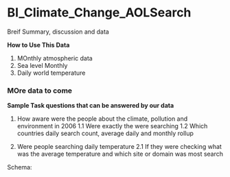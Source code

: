 # BI_Climate_Change_AOLSearch
Breif Summary, discussion and data

**How to Use This Data**

1. MOnthly atmospheric data
2. Sea level Monthly
3. Daily world temperature

### MOre data to come

**Sample Task questions that can be answered by our data**

1. How aware were the people about the climate, pollution and environment in 2006
   1.1 Were exactly the were searching
   1.2 Which countries daily search count, average daily and monthly rollup

2. Were people searching daily temperature
   2.1 If they were checking what was the average temperature and which site or domain was most search
   

Schema:


<mxfile host="app.diagrams.net" agent="Mozilla/5.0 (Windows NT 10.0; Win64; x64) AppleWebKit/537.36 (KHTML, like Gecko) Chrome/129.0.0.0 Safari/537.36 Edg/129.0.0.0" version="24.8.4">
  <diagram name="Page-1" id="QS1cl5HhRHRCwGJWDw4-">
    <mxGraphModel dx="1221" dy="739" grid="1" gridSize="10" guides="1" tooltips="1" connect="1" arrows="1" fold="1" page="1" pageScale="1" pageWidth="827" pageHeight="1169" math="0" shadow="0">
      <root>
        <mxCell id="0" />
        <mxCell id="1" parent="0" />
        <mxCell id="25B0M3Xmif-6wFpoJRKW-1" value="TIMEDIM" style="swimlane;fontStyle=0;childLayout=stackLayout;horizontal=1;startSize=26;fillColor=#0050ef;horizontalStack=0;resizeParent=1;resizeParentMax=0;resizeLast=0;collapsible=1;marginBottom=0;html=1;strokeColor=#001DBC;gradientDirection=radial;swimlaneFillColor=none;rounded=0;shadow=1;glass=0;fontColor=#ffffff;align=center;labelBackgroundColor=none;fontFamily=Verdana;" parent="1" vertex="1">
          <mxGeometry x="260" y="80" width="140" height="174" as="geometry" />
        </mxCell>
        <mxCell id="25B0M3Xmif-6wFpoJRKW-120" style="edgeStyle=none;rounded=0;orthogonalLoop=1;jettySize=auto;html=1;fontFamily=Helvetica;fontSize=12;fontColor=#ffffff;fontStyle=0;" parent="25B0M3Xmif-6wFpoJRKW-1" edge="1">
          <mxGeometry relative="1" as="geometry">
            <mxPoint x="410" y="699.9999999999998" as="targetPoint" />
            <mxPoint x="140" y="39" as="sourcePoint" />
          </mxGeometry>
        </mxCell>
        <mxCell id="25B0M3Xmif-6wFpoJRKW-3" value="ID" style="text;strokeColor=none;fillColor=none;align=center;verticalAlign=top;spacingLeft=4;spacingRight=4;overflow=hidden;rotatable=0;points=[[0,0.5],[1,0.5]];portConstraint=eastwest;whiteSpace=wrap;html=1;fontFamily=Verdana;" parent="25B0M3Xmif-6wFpoJRKW-1" vertex="1">
          <mxGeometry y="26" width="140" height="26" as="geometry" />
        </mxCell>
        <mxCell id="25B0M3Xmif-6wFpoJRKW-2" value="YEAR" style="text;strokeColor=none;fillColor=none;align=center;verticalAlign=middle;spacingLeft=4;spacingRight=4;overflow=hidden;rotatable=0;points=[[0,0.5],[1,0.5]];portConstraint=eastwest;whiteSpace=wrap;html=1;fontFamily=Verdana;" parent="25B0M3Xmif-6wFpoJRKW-1" vertex="1">
          <mxGeometry y="52" width="140" height="26" as="geometry" />
        </mxCell>
        <mxCell id="25B0M3Xmif-6wFpoJRKW-4" value="MONTH" style="text;strokeColor=none;fillColor=none;align=center;verticalAlign=top;spacingLeft=4;spacingRight=4;overflow=hidden;rotatable=0;points=[[0,0.5],[1,0.5]];portConstraint=eastwest;whiteSpace=wrap;html=1;fontFamily=Verdana;" parent="25B0M3Xmif-6wFpoJRKW-1" vertex="1">
          <mxGeometry y="78" width="140" height="32" as="geometry" />
        </mxCell>
        <mxCell id="25B0M3Xmif-6wFpoJRKW-51" value="DATE" style="text;strokeColor=none;fillColor=none;align=center;verticalAlign=top;spacingLeft=4;spacingRight=4;overflow=hidden;rotatable=0;points=[[0,0.5],[1,0.5]];portConstraint=eastwest;whiteSpace=wrap;html=1;fontFamily=Verdana;" parent="25B0M3Xmif-6wFpoJRKW-1" vertex="1">
          <mxGeometry y="110" width="140" height="32" as="geometry" />
        </mxCell>
        <mxCell id="25B0M3Xmif-6wFpoJRKW-52" style="text;strokeColor=none;fillColor=none;align=left;verticalAlign=top;spacingLeft=4;spacingRight=4;overflow=hidden;rotatable=0;points=[[0,0.5],[1,0.5]];portConstraint=eastwest;whiteSpace=wrap;html=1;fontFamily=Verdana;" parent="25B0M3Xmif-6wFpoJRKW-1" vertex="1">
          <mxGeometry y="142" width="140" height="32" as="geometry" />
        </mxCell>
        <mxCell id="25B0M3Xmif-6wFpoJRKW-42" value="FACTS" style="swimlane;fontStyle=0;childLayout=stackLayout;horizontal=1;startSize=26;fillColor=#0050ef;horizontalStack=0;resizeParent=1;resizeParentMax=0;resizeLast=0;collapsible=1;marginBottom=0;html=1;strokeColor=#001DBC;gradientDirection=radial;swimlaneFillColor=none;rounded=0;shadow=1;glass=0;fontColor=#ffffff;align=center;labelBackgroundColor=none;fontFamily=Verdana;" parent="1" vertex="1">
          <mxGeometry x="70" y="80" width="140" height="206" as="geometry">
            <mxRectangle x="78" y="121" width="80" height="30" as="alternateBounds" />
          </mxGeometry>
        </mxCell>
        <mxCell id="25B0M3Xmif-6wFpoJRKW-43" value="ANONID" style="text;strokeColor=none;fillColor=none;align=center;verticalAlign=top;spacingLeft=4;spacingRight=4;overflow=hidden;rotatable=0;points=[[0,0.5],[1,0.5]];portConstraint=eastwest;whiteSpace=wrap;html=1;fontFamily=Verdana;" parent="25B0M3Xmif-6wFpoJRKW-42" vertex="1">
          <mxGeometry y="26" width="140" height="26" as="geometry" />
        </mxCell>
        <mxCell id="25B0M3Xmif-6wFpoJRKW-44" value="QUERYID" style="text;strokeColor=none;fillColor=none;align=center;verticalAlign=middle;spacingLeft=4;spacingRight=4;overflow=hidden;rotatable=0;points=[[0,0.5],[1,0.5]];portConstraint=eastwest;whiteSpace=wrap;html=1;fontFamily=Verdana;" parent="25B0M3Xmif-6wFpoJRKW-42" vertex="1">
          <mxGeometry y="52" width="140" height="26" as="geometry" />
        </mxCell>
        <mxCell id="25B0M3Xmif-6wFpoJRKW-45" value="TIMEID" style="text;strokeColor=none;fillColor=none;align=center;verticalAlign=top;spacingLeft=4;spacingRight=4;overflow=hidden;rotatable=0;points=[[0,0.5],[1,0.5]];portConstraint=eastwest;whiteSpace=wrap;html=1;fontFamily=Verdana;" parent="25B0M3Xmif-6wFpoJRKW-42" vertex="1">
          <mxGeometry y="78" width="140" height="32" as="geometry" />
        </mxCell>
        <mxCell id="25B0M3Xmif-6wFpoJRKW-46" value="URLID" style="text;strokeColor=none;fillColor=none;align=center;verticalAlign=top;spacingLeft=4;spacingRight=4;overflow=hidden;rotatable=0;points=[[0,0.5],[1,0.5]];portConstraint=eastwest;whiteSpace=wrap;html=1;fontFamily=Verdana;" parent="25B0M3Xmif-6wFpoJRKW-42" vertex="1">
          <mxGeometry y="110" width="140" height="32" as="geometry" />
        </mxCell>
        <mxCell id="25B0M3Xmif-6wFpoJRKW-47" value="IRANK" style="text;strokeColor=none;fillColor=none;align=center;verticalAlign=top;spacingLeft=4;spacingRight=4;overflow=hidden;rotatable=0;points=[[0,0.5],[1,0.5]];portConstraint=eastwest;whiteSpace=wrap;html=1;fontFamily=Verdana;" parent="25B0M3Xmif-6wFpoJRKW-42" vertex="1">
          <mxGeometry y="142" width="140" height="32" as="geometry" />
        </mxCell>
        <mxCell id="25B0M3Xmif-6wFpoJRKW-50" value="CLICK" style="text;strokeColor=none;fillColor=none;align=center;verticalAlign=top;spacingLeft=4;spacingRight=4;overflow=hidden;rotatable=0;points=[[0,0.5],[1,0.5]];portConstraint=eastwest;whiteSpace=wrap;html=1;fontFamily=Verdana;" parent="25B0M3Xmif-6wFpoJRKW-42" vertex="1">
          <mxGeometry y="174" width="140" height="32" as="geometry" />
        </mxCell>
        <mxCell id="25B0M3Xmif-6wFpoJRKW-53" value="ANONDIM" style="swimlane;fontStyle=0;childLayout=stackLayout;horizontal=1;startSize=26;fillColor=#0050ef;horizontalStack=0;resizeParent=1;resizeParentMax=0;resizeLast=0;collapsible=1;marginBottom=0;html=1;strokeColor=#001DBC;gradientDirection=radial;swimlaneFillColor=none;rounded=0;shadow=1;glass=0;fontColor=#ffffff;align=center;labelBackgroundColor=none;fontFamily=Verdana;" parent="1" vertex="1">
          <mxGeometry x="100" y="360" width="140" height="78" as="geometry" />
        </mxCell>
        <mxCell id="25B0M3Xmif-6wFpoJRKW-54" value="ANONID" style="text;strokeColor=none;fillColor=none;align=center;verticalAlign=top;spacingLeft=4;spacingRight=4;overflow=hidden;rotatable=0;points=[[0,0.5],[1,0.5]];portConstraint=eastwest;whiteSpace=wrap;html=1;fontFamily=Verdana;" parent="25B0M3Xmif-6wFpoJRKW-53" vertex="1">
          <mxGeometry y="26" width="140" height="26" as="geometry" />
        </mxCell>
        <mxCell id="25B0M3Xmif-6wFpoJRKW-55" value="ID" style="text;strokeColor=none;fillColor=none;align=center;verticalAlign=middle;spacingLeft=4;spacingRight=4;overflow=hidden;rotatable=0;points=[[0,0.5],[1,0.5]];portConstraint=eastwest;whiteSpace=wrap;html=1;fontFamily=Verdana;" parent="25B0M3Xmif-6wFpoJRKW-53" vertex="1">
          <mxGeometry y="52" width="140" height="26" as="geometry" />
        </mxCell>
        <mxCell id="25B0M3Xmif-6wFpoJRKW-59" value="QUERYDIM" style="swimlane;fontStyle=0;childLayout=stackLayout;horizontal=1;startSize=26;fillColor=#0050ef;horizontalStack=0;resizeParent=1;resizeParentMax=0;resizeLast=0;collapsible=1;marginBottom=0;html=1;strokeColor=#001DBC;gradientDirection=radial;swimlaneFillColor=none;rounded=0;shadow=1;glass=0;fontColor=#ffffff;align=center;labelBackgroundColor=none;fontFamily=Verdana;" parent="1" vertex="1">
          <mxGeometry x="100" y="500" width="140" height="78" as="geometry" />
        </mxCell>
        <mxCell id="25B0M3Xmif-6wFpoJRKW-60" value="QUERY" style="text;strokeColor=none;fillColor=none;align=center;verticalAlign=top;spacingLeft=4;spacingRight=4;overflow=hidden;rotatable=0;points=[[0,0.5],[1,0.5]];portConstraint=eastwest;whiteSpace=wrap;html=1;fontFamily=Verdana;" parent="25B0M3Xmif-6wFpoJRKW-59" vertex="1">
          <mxGeometry y="26" width="140" height="26" as="geometry" />
        </mxCell>
        <mxCell id="25B0M3Xmif-6wFpoJRKW-61" value="ID" style="text;strokeColor=none;fillColor=none;align=center;verticalAlign=middle;spacingLeft=4;spacingRight=4;overflow=hidden;rotatable=0;points=[[0,0.5],[1,0.5]];portConstraint=eastwest;whiteSpace=wrap;html=1;fontFamily=Verdana;" parent="25B0M3Xmif-6wFpoJRKW-59" vertex="1">
          <mxGeometry y="52" width="140" height="26" as="geometry" />
        </mxCell>
        <mxCell id="25B0M3Xmif-6wFpoJRKW-62" value="URLDIM" style="swimlane;fontStyle=0;childLayout=stackLayout;horizontal=1;startSize=30;fillColor=#0050ef;horizontalStack=0;resizeParent=1;resizeParentMax=0;resizeLast=0;collapsible=1;marginBottom=0;html=1;strokeColor=#001DBC;gradientDirection=radial;swimlaneFillColor=none;rounded=0;shadow=1;glass=0;fontColor=#ffffff;align=center;labelBackgroundColor=none;fontFamily=Verdana;" parent="1" vertex="1">
          <mxGeometry x="274" y="280" width="136" height="294" as="geometry">
            <mxRectangle x="78" y="121" width="80" height="30" as="alternateBounds" />
          </mxGeometry>
        </mxCell>
        <mxCell id="25B0M3Xmif-6wFpoJRKW-63" value="URL" style="text;strokeColor=none;fillColor=none;align=center;verticalAlign=top;spacingLeft=4;spacingRight=4;overflow=hidden;rotatable=0;points=[[0,0.5],[1,0.5]];portConstraint=eastwest;whiteSpace=wrap;html=1;fontFamily=Verdana;" parent="25B0M3Xmif-6wFpoJRKW-62" vertex="1">
          <mxGeometry y="30" width="136" height="26" as="geometry" />
        </mxCell>
        <mxCell id="25B0M3Xmif-6wFpoJRKW-64" value="ID" style="text;strokeColor=none;fillColor=none;align=center;verticalAlign=middle;spacingLeft=4;spacingRight=4;overflow=hidden;rotatable=0;points=[[0,0.5],[1,0.5]];portConstraint=eastwest;whiteSpace=wrap;html=1;fontFamily=Verdana;" parent="25B0M3Xmif-6wFpoJRKW-62" vertex="1">
          <mxGeometry y="56" width="136" height="28" as="geometry" />
        </mxCell>
        <mxCell id="25B0M3Xmif-6wFpoJRKW-65" value="TITLE" style="text;strokeColor=none;fillColor=none;align=center;verticalAlign=top;spacingLeft=4;spacingRight=4;overflow=hidden;rotatable=0;points=[[0,0.5],[1,0.5]];portConstraint=eastwest;whiteSpace=wrap;html=1;fontFamily=Verdana;" parent="25B0M3Xmif-6wFpoJRKW-62" vertex="1">
          <mxGeometry y="84" width="136" height="30" as="geometry" />
        </mxCell>
        <mxCell id="25B0M3Xmif-6wFpoJRKW-66" value="DSCRIPTION" style="text;strokeColor=none;fillColor=none;align=center;verticalAlign=top;spacingLeft=4;spacingRight=4;overflow=hidden;rotatable=0;points=[[0,0.5],[1,0.5]];portConstraint=eastwest;whiteSpace=wrap;html=1;fontFamily=Verdana;" parent="25B0M3Xmif-6wFpoJRKW-62" vertex="1">
          <mxGeometry y="114" width="136" height="32" as="geometry" />
        </mxCell>
        <mxCell id="25B0M3Xmif-6wFpoJRKW-67" value="PROTOCOL" style="text;strokeColor=none;fillColor=none;align=center;verticalAlign=top;spacingLeft=4;spacingRight=4;overflow=hidden;rotatable=0;points=[[0,0.5],[1,0.5]];portConstraint=eastwest;whiteSpace=wrap;html=1;fontFamily=Verdana;" parent="25B0M3Xmif-6wFpoJRKW-62" vertex="1">
          <mxGeometry y="146" width="136" height="32" as="geometry" />
        </mxCell>
        <mxCell id="25B0M3Xmif-6wFpoJRKW-68" value="&lt;p style=&quot;line-height: normal; margin-top: 0pt; margin-bottom: 0pt; margin-left: 0in; direction: ltr; unicode-bidi: embed; word-break: normal;&quot;&gt;&lt;font&gt;&lt;span style=&quot;font-size: 11px; letter-spacing: -0.01pt; background-color: initial;&quot;&gt;SUBDOMAIN&lt;/span&gt;&lt;br&gt;&lt;span style=&quot;font-size: 11px;&quot;&gt;&lt;br&gt;&lt;/span&gt;&lt;span style=&quot;font-size: 11px; letter-spacing: -0.01pt; background-color: initial;&quot;&gt;THISDOMAIN&lt;/span&gt;&lt;br&gt;&lt;span style=&quot;font-size: 11px;&quot;&gt;&lt;br&gt;&lt;/span&gt;&lt;span style=&quot;font-size: 11px; letter-spacing: -0.01pt; background-color: initial;&quot;&gt;TOPLEVELDOMAIN&lt;/span&gt;&lt;br&gt;&lt;span style=&quot;font-size: 11px;&quot;&gt;&lt;br&gt;&lt;/span&gt;&lt;span style=&quot;font-size: 11px; letter-spacing: -0.01pt; background-color: initial;&quot;&gt;THISPATH&lt;/span&gt;&lt;/font&gt;&lt;br&gt;&lt;/p&gt;" style="text;strokeColor=none;fillColor=none;align=center;verticalAlign=top;spacingLeft=4;spacingRight=4;overflow=hidden;rotatable=0;points=[[0,0.5],[1,0.5]];portConstraint=eastwest;whiteSpace=wrap;html=1;fontFamily=Verdana;" parent="25B0M3Xmif-6wFpoJRKW-62" vertex="1">
          <mxGeometry y="178" width="136" height="116" as="geometry" />
        </mxCell>
        <mxCell id="25B0M3Xmif-6wFpoJRKW-72" value="URL CATEGORY" style="swimlane;fontStyle=0;childLayout=stackLayout;horizontal=1;startSize=26;fillColor=#0050ef;horizontalStack=0;resizeParent=1;resizeParentMax=0;resizeLast=0;collapsible=1;marginBottom=0;html=1;strokeColor=#001DBC;gradientDirection=radial;swimlaneFillColor=none;rounded=0;shadow=1;glass=0;fontColor=#ffffff;align=center;labelBackgroundColor=none;fontFamily=Verdana;" parent="1" vertex="1">
          <mxGeometry x="500" y="90" width="140" height="78" as="geometry" />
        </mxCell>
        <mxCell id="25B0M3Xmif-6wFpoJRKW-73" value="URLID" style="text;strokeColor=none;fillColor=none;align=center;verticalAlign=top;spacingLeft=4;spacingRight=4;overflow=hidden;rotatable=0;points=[[0,0.5],[1,0.5]];portConstraint=eastwest;whiteSpace=wrap;html=1;fontFamily=Verdana;" parent="25B0M3Xmif-6wFpoJRKW-72" vertex="1">
          <mxGeometry y="26" width="140" height="26" as="geometry" />
        </mxCell>
        <mxCell id="25B0M3Xmif-6wFpoJRKW-74" value="CATEGORYID" style="text;strokeColor=none;fillColor=none;align=center;verticalAlign=middle;spacingLeft=4;spacingRight=4;overflow=hidden;rotatable=0;points=[[0,0.5],[1,0.5]];portConstraint=eastwest;whiteSpace=wrap;html=1;fontFamily=Verdana;" parent="25B0M3Xmif-6wFpoJRKW-72" vertex="1">
          <mxGeometry y="52" width="140" height="26" as="geometry" />
        </mxCell>
        <mxCell id="25B0M3Xmif-6wFpoJRKW-76" value="DMOZ CATEGORY" style="swimlane;fontStyle=0;childLayout=stackLayout;horizontal=1;startSize=26;fillColor=#0050ef;horizontalStack=0;resizeParent=1;resizeParentMax=0;resizeLast=0;collapsible=1;marginBottom=0;html=1;strokeColor=#001DBC;gradientDirection=radial;swimlaneFillColor=none;rounded=0;shadow=1;glass=0;fontColor=#ffffff;align=center;labelBackgroundColor=none;fontFamily=Verdana;" parent="1" vertex="1">
          <mxGeometry x="450" y="286" width="140" height="174" as="geometry" />
        </mxCell>
        <mxCell id="25B0M3Xmif-6wFpoJRKW-78" value="CATID" style="text;strokeColor=none;fillColor=none;align=center;verticalAlign=middle;spacingLeft=4;spacingRight=4;overflow=hidden;rotatable=0;points=[[0,0.5],[1,0.5]];portConstraint=eastwest;whiteSpace=wrap;html=1;fontFamily=Verdana;" parent="25B0M3Xmif-6wFpoJRKW-76" vertex="1">
          <mxGeometry y="26" width="140" height="26" as="geometry" />
        </mxCell>
        <mxCell id="25B0M3Xmif-6wFpoJRKW-77" value="TITLE" style="text;strokeColor=none;fillColor=none;align=center;verticalAlign=top;spacingLeft=4;spacingRight=4;overflow=hidden;rotatable=0;points=[[0,0.5],[1,0.5]];portConstraint=eastwest;whiteSpace=wrap;html=1;fontFamily=Verdana;" parent="25B0M3Xmif-6wFpoJRKW-76" vertex="1">
          <mxGeometry y="52" width="140" height="26" as="geometry" />
        </mxCell>
        <mxCell id="25B0M3Xmif-6wFpoJRKW-79" value="DESICTION" style="text;strokeColor=none;fillColor=none;align=center;verticalAlign=top;spacingLeft=4;spacingRight=4;overflow=hidden;rotatable=0;points=[[0,0.5],[1,0.5]];portConstraint=eastwest;whiteSpace=wrap;html=1;fontFamily=Verdana;" parent="25B0M3Xmif-6wFpoJRKW-76" vertex="1">
          <mxGeometry y="78" width="140" height="32" as="geometry" />
        </mxCell>
        <mxCell id="25B0M3Xmif-6wFpoJRKW-80" value="DATE" style="text;strokeColor=none;fillColor=none;align=center;verticalAlign=top;spacingLeft=4;spacingRight=4;overflow=hidden;rotatable=0;points=[[0,0.5],[1,0.5]];portConstraint=eastwest;whiteSpace=wrap;html=1;fontFamily=Verdana;" parent="25B0M3Xmif-6wFpoJRKW-76" vertex="1">
          <mxGeometry y="110" width="140" height="32" as="geometry" />
        </mxCell>
        <mxCell id="25B0M3Xmif-6wFpoJRKW-81" style="text;strokeColor=none;fillColor=none;align=left;verticalAlign=top;spacingLeft=4;spacingRight=4;overflow=hidden;rotatable=0;points=[[0,0.5],[1,0.5]];portConstraint=eastwest;whiteSpace=wrap;html=1;fontFamily=Verdana;" parent="25B0M3Xmif-6wFpoJRKW-76" vertex="1">
          <mxGeometry y="142" width="140" height="32" as="geometry" />
        </mxCell>
        <mxCell id="25B0M3Xmif-6wFpoJRKW-83" style="edgeStyle=orthogonalEdgeStyle;rounded=0;orthogonalLoop=1;jettySize=auto;html=1;exitX=1;exitY=0.5;exitDx=0;exitDy=0;entryX=0;entryY=0.5;entryDx=0;entryDy=0;fontFamily=Helvetica;fontSize=12;fontColor=#ffffff;fontStyle=0;curved=1;" parent="1" source="25B0M3Xmif-6wFpoJRKW-45" target="25B0M3Xmif-6wFpoJRKW-3" edge="1">
          <mxGeometry relative="1" as="geometry" />
        </mxCell>
        <mxCell id="25B0M3Xmif-6wFpoJRKW-84" style="edgeStyle=orthogonalEdgeStyle;rounded=0;orthogonalLoop=1;jettySize=auto;html=1;exitX=1;exitY=0.5;exitDx=0;exitDy=0;entryX=0;entryY=0.5;entryDx=0;entryDy=0;fontFamily=Helvetica;fontSize=12;fontColor=#ffffff;fontStyle=0;curved=1;" parent="1" source="25B0M3Xmif-6wFpoJRKW-46" target="25B0M3Xmif-6wFpoJRKW-64" edge="1">
          <mxGeometry relative="1" as="geometry" />
        </mxCell>
        <mxCell id="25B0M3Xmif-6wFpoJRKW-85" style="edgeStyle=orthogonalEdgeStyle;rounded=0;orthogonalLoop=1;jettySize=auto;html=1;exitX=0;exitY=0.5;exitDx=0;exitDy=0;entryX=0;entryY=0.5;entryDx=0;entryDy=0;fontFamily=Helvetica;fontSize=12;fontColor=#ffffff;fontStyle=0;curved=1;" parent="1" source="25B0M3Xmif-6wFpoJRKW-43" target="25B0M3Xmif-6wFpoJRKW-54" edge="1">
          <mxGeometry relative="1" as="geometry" />
        </mxCell>
        <mxCell id="25B0M3Xmif-6wFpoJRKW-86" style="edgeStyle=orthogonalEdgeStyle;rounded=0;orthogonalLoop=1;jettySize=auto;html=1;exitX=0;exitY=0.5;exitDx=0;exitDy=0;entryX=0;entryY=0.5;entryDx=0;entryDy=0;fontFamily=Helvetica;fontSize=12;fontColor=#ffffff;fontStyle=0;curved=1;" parent="1" source="25B0M3Xmif-6wFpoJRKW-44" target="25B0M3Xmif-6wFpoJRKW-61" edge="1">
          <mxGeometry relative="1" as="geometry" />
        </mxCell>
        <mxCell id="25B0M3Xmif-6wFpoJRKW-87" value="Daily Temperature" style="swimlane;fontStyle=0;childLayout=stackLayout;horizontal=1;startSize=26;fillColor=#0050ef;horizontalStack=0;resizeParent=1;resizeParentMax=0;resizeLast=0;collapsible=1;marginBottom=0;html=1;strokeColor=#001DBC;gradientDirection=radial;swimlaneFillColor=none;rounded=0;shadow=1;glass=0;fontColor=#ffffff;align=center;labelBackgroundColor=none;fontFamily=Verdana;" parent="1" vertex="1">
          <mxGeometry x="530" y="730" width="140" height="142" as="geometry" />
        </mxCell>
        <mxCell id="25B0M3Xmif-6wFpoJRKW-88" value="DateID" style="text;strokeColor=none;fillColor=none;align=center;verticalAlign=middle;spacingLeft=4;spacingRight=4;overflow=hidden;rotatable=0;points=[[0,0.5],[1,0.5]];portConstraint=eastwest;whiteSpace=wrap;html=1;fontFamily=Verdana;" parent="25B0M3Xmif-6wFpoJRKW-87" vertex="1">
          <mxGeometry y="26" width="140" height="26" as="geometry" />
        </mxCell>
        <mxCell id="25B0M3Xmif-6wFpoJRKW-89" value="Date" style="text;strokeColor=none;fillColor=none;align=center;verticalAlign=top;spacingLeft=4;spacingRight=4;overflow=hidden;rotatable=0;points=[[0,0.5],[1,0.5]];portConstraint=eastwest;whiteSpace=wrap;html=1;fontFamily=Verdana;" parent="25B0M3Xmif-6wFpoJRKW-87" vertex="1">
          <mxGeometry y="52" width="140" height="26" as="geometry" />
        </mxCell>
        <mxCell id="25B0M3Xmif-6wFpoJRKW-90" value="Temperature" style="text;strokeColor=none;fillColor=none;align=center;verticalAlign=top;spacingLeft=4;spacingRight=4;overflow=hidden;rotatable=0;points=[[0,0.5],[1,0.5]];portConstraint=eastwest;whiteSpace=wrap;html=1;fontFamily=Verdana;" parent="25B0M3Xmif-6wFpoJRKW-87" vertex="1">
          <mxGeometry y="78" width="140" height="32" as="geometry" />
        </mxCell>
        <mxCell id="25B0M3Xmif-6wFpoJRKW-92" style="text;strokeColor=none;fillColor=none;align=left;verticalAlign=top;spacingLeft=4;spacingRight=4;overflow=hidden;rotatable=0;points=[[0,0.5],[1,0.5]];portConstraint=eastwest;whiteSpace=wrap;html=1;fontFamily=Verdana;" parent="25B0M3Xmif-6wFpoJRKW-87" vertex="1">
          <mxGeometry y="110" width="140" height="32" as="geometry" />
        </mxCell>
        <mxCell id="25B0M3Xmif-6wFpoJRKW-93" value="Sea Level" style="swimlane;fontStyle=0;childLayout=stackLayout;horizontal=1;startSize=26;fillColor=#0050ef;horizontalStack=0;resizeParent=1;resizeParentMax=0;resizeLast=0;collapsible=1;marginBottom=0;html=1;strokeColor=#001DBC;gradientDirection=radial;swimlaneFillColor=none;rounded=0;shadow=1;glass=0;fontColor=#ffffff;align=center;labelBackgroundColor=none;fontFamily=Verdana;" parent="1" vertex="1">
          <mxGeometry x="320" y="750" width="140" height="174" as="geometry" />
        </mxCell>
        <mxCell id="25B0M3Xmif-6wFpoJRKW-94" value="Date" style="text;strokeColor=none;fillColor=none;align=center;verticalAlign=middle;spacingLeft=4;spacingRight=4;overflow=hidden;rotatable=0;points=[[0,0.5],[1,0.5]];portConstraint=eastwest;whiteSpace=wrap;html=1;fontFamily=Verdana;" parent="25B0M3Xmif-6wFpoJRKW-93" vertex="1">
          <mxGeometry y="26" width="140" height="26" as="geometry" />
        </mxCell>
        <mxCell id="25B0M3Xmif-6wFpoJRKW-121" style="edgeStyle=none;rounded=0;orthogonalLoop=1;jettySize=auto;html=1;exitX=1;exitY=0.5;exitDx=0;exitDy=0;fontFamily=Helvetica;fontSize=12;fontColor=#ffffff;fontStyle=0;" parent="25B0M3Xmif-6wFpoJRKW-93" source="25B0M3Xmif-6wFpoJRKW-95" edge="1">
          <mxGeometry relative="1" as="geometry">
            <mxPoint x="80" y="-630" as="targetPoint" />
          </mxGeometry>
        </mxCell>
        <mxCell id="25B0M3Xmif-6wFpoJRKW-95" value="DateID" style="text;strokeColor=none;fillColor=none;align=center;verticalAlign=top;spacingLeft=4;spacingRight=4;overflow=hidden;rotatable=0;points=[[0,0.5],[1,0.5]];portConstraint=eastwest;whiteSpace=wrap;html=1;fontFamily=Verdana;" parent="25B0M3Xmif-6wFpoJRKW-93" vertex="1">
          <mxGeometry y="52" width="140" height="26" as="geometry" />
        </mxCell>
        <mxCell id="25B0M3Xmif-6wFpoJRKW-96" value="SeaLevel" style="text;strokeColor=none;fillColor=none;align=center;verticalAlign=top;spacingLeft=4;spacingRight=4;overflow=hidden;rotatable=0;points=[[0,0.5],[1,0.5]];portConstraint=eastwest;whiteSpace=wrap;html=1;fontFamily=Verdana;" parent="25B0M3Xmif-6wFpoJRKW-93" vertex="1">
          <mxGeometry y="78" width="140" height="32" as="geometry" />
        </mxCell>
        <mxCell id="25B0M3Xmif-6wFpoJRKW-97" value="DATE" style="text;strokeColor=none;fillColor=none;align=center;verticalAlign=top;spacingLeft=4;spacingRight=4;overflow=hidden;rotatable=0;points=[[0,0.5],[1,0.5]];portConstraint=eastwest;whiteSpace=wrap;html=1;fontFamily=Verdana;" parent="25B0M3Xmif-6wFpoJRKW-93" vertex="1">
          <mxGeometry y="110" width="140" height="32" as="geometry" />
        </mxCell>
        <mxCell id="25B0M3Xmif-6wFpoJRKW-98" style="text;strokeColor=none;fillColor=none;align=left;verticalAlign=top;spacingLeft=4;spacingRight=4;overflow=hidden;rotatable=0;points=[[0,0.5],[1,0.5]];portConstraint=eastwest;whiteSpace=wrap;html=1;fontFamily=Verdana;" parent="25B0M3Xmif-6wFpoJRKW-93" vertex="1">
          <mxGeometry y="142" width="140" height="32" as="geometry" />
        </mxCell>
        <mxCell id="25B0M3Xmif-6wFpoJRKW-99" value="CO2 Level" style="swimlane;fontStyle=0;childLayout=stackLayout;horizontal=1;startSize=26;fillColor=#0050ef;horizontalStack=0;resizeParent=1;resizeParentMax=0;resizeLast=0;collapsible=1;marginBottom=0;html=1;strokeColor=#001DBC;gradientDirection=radial;swimlaneFillColor=none;rounded=0;shadow=1;glass=0;fontColor=#ffffff;align=center;labelBackgroundColor=none;fontFamily=Verdana;" parent="1" vertex="1">
          <mxGeometry x="60" y="750" width="140" height="174" as="geometry" />
        </mxCell>
        <mxCell id="25B0M3Xmif-6wFpoJRKW-100" value="Date" style="text;strokeColor=none;fillColor=none;align=center;verticalAlign=middle;spacingLeft=4;spacingRight=4;overflow=hidden;rotatable=0;points=[[0,0.5],[1,0.5]];portConstraint=eastwest;whiteSpace=wrap;html=1;fontFamily=Verdana;" parent="25B0M3Xmif-6wFpoJRKW-99" vertex="1">
          <mxGeometry y="26" width="140" height="26" as="geometry" />
        </mxCell>
        <mxCell id="25B0M3Xmif-6wFpoJRKW-101" value="DateID" style="text;strokeColor=none;fillColor=none;align=center;verticalAlign=top;spacingLeft=4;spacingRight=4;overflow=hidden;rotatable=0;points=[[0,0.5],[1,0.5]];portConstraint=eastwest;whiteSpace=wrap;html=1;fontFamily=Verdana;" parent="25B0M3Xmif-6wFpoJRKW-99" vertex="1">
          <mxGeometry y="52" width="140" height="26" as="geometry" />
        </mxCell>
        <mxCell id="25B0M3Xmif-6wFpoJRKW-102" value="Co2LEVEL" style="text;strokeColor=none;fillColor=none;align=center;verticalAlign=top;spacingLeft=4;spacingRight=4;overflow=hidden;rotatable=0;points=[[0,0.5],[1,0.5]];portConstraint=eastwest;whiteSpace=wrap;html=1;fontFamily=Verdana;" parent="25B0M3Xmif-6wFpoJRKW-99" vertex="1">
          <mxGeometry y="78" width="140" height="32" as="geometry" />
        </mxCell>
        <mxCell id="25B0M3Xmif-6wFpoJRKW-103" value="DATE" style="text;strokeColor=none;fillColor=none;align=center;verticalAlign=top;spacingLeft=4;spacingRight=4;overflow=hidden;rotatable=0;points=[[0,0.5],[1,0.5]];portConstraint=eastwest;whiteSpace=wrap;html=1;fontFamily=Verdana;" parent="25B0M3Xmif-6wFpoJRKW-99" vertex="1">
          <mxGeometry y="110" width="140" height="32" as="geometry" />
        </mxCell>
        <mxCell id="25B0M3Xmif-6wFpoJRKW-104" style="text;strokeColor=none;fillColor=none;align=left;verticalAlign=top;spacingLeft=4;spacingRight=4;overflow=hidden;rotatable=0;points=[[0,0.5],[1,0.5]];portConstraint=eastwest;whiteSpace=wrap;html=1;fontFamily=Verdana;" parent="25B0M3Xmif-6wFpoJRKW-99" vertex="1">
          <mxGeometry y="142" width="140" height="32" as="geometry" />
        </mxCell>
        <mxCell id="25B0M3Xmif-6wFpoJRKW-106" value="TemperatureCIty" style="swimlane;fontStyle=0;childLayout=stackLayout;horizontal=1;startSize=26;fillColor=#0050ef;horizontalStack=0;resizeParent=1;resizeParentMax=0;resizeLast=0;collapsible=1;marginBottom=0;html=1;strokeColor=#001DBC;gradientDirection=radial;swimlaneFillColor=none;rounded=0;shadow=1;glass=0;fontColor=#ffffff;align=center;labelBackgroundColor=none;fontFamily=Verdana;" parent="1" vertex="1">
          <mxGeometry x="510" y="940" width="140" height="142" as="geometry" />
        </mxCell>
        <mxCell id="25B0M3Xmif-6wFpoJRKW-107" value="Temperature" style="text;strokeColor=none;fillColor=none;align=center;verticalAlign=middle;spacingLeft=4;spacingRight=4;overflow=hidden;rotatable=0;points=[[0,0.5],[1,0.5]];portConstraint=eastwest;whiteSpace=wrap;html=1;fontFamily=Verdana;" parent="25B0M3Xmif-6wFpoJRKW-106" vertex="1">
          <mxGeometry y="26" width="140" height="26" as="geometry" />
        </mxCell>
        <mxCell id="25B0M3Xmif-6wFpoJRKW-108" value="LocationID" style="text;strokeColor=none;fillColor=none;align=center;verticalAlign=top;spacingLeft=4;spacingRight=4;overflow=hidden;rotatable=0;points=[[0,0.5],[1,0.5]];portConstraint=eastwest;whiteSpace=wrap;html=1;fontFamily=Verdana;" parent="25B0M3Xmif-6wFpoJRKW-106" vertex="1">
          <mxGeometry y="52" width="140" height="26" as="geometry" />
        </mxCell>
        <mxCell id="25B0M3Xmif-6wFpoJRKW-109" value="DateId" style="text;strokeColor=none;fillColor=none;align=center;verticalAlign=top;spacingLeft=4;spacingRight=4;overflow=hidden;rotatable=0;points=[[0,0.5],[1,0.5]];portConstraint=eastwest;whiteSpace=wrap;html=1;fontFamily=Verdana;" parent="25B0M3Xmif-6wFpoJRKW-106" vertex="1">
          <mxGeometry y="78" width="140" height="32" as="geometry" />
        </mxCell>
        <mxCell id="25B0M3Xmif-6wFpoJRKW-110" style="text;strokeColor=none;fillColor=none;align=left;verticalAlign=top;spacingLeft=4;spacingRight=4;overflow=hidden;rotatable=0;points=[[0,0.5],[1,0.5]];portConstraint=eastwest;whiteSpace=wrap;html=1;fontFamily=Verdana;" parent="25B0M3Xmif-6wFpoJRKW-106" vertex="1">
          <mxGeometry y="110" width="140" height="32" as="geometry" />
        </mxCell>
        <mxCell id="25B0M3Xmif-6wFpoJRKW-111" value="Location" style="swimlane;fontStyle=0;childLayout=stackLayout;horizontal=1;startSize=26;fillColor=#0050ef;horizontalStack=0;resizeParent=1;resizeParentMax=0;resizeLast=0;collapsible=1;marginBottom=0;html=1;strokeColor=#001DBC;gradientDirection=radial;swimlaneFillColor=none;rounded=0;shadow=1;glass=0;fontColor=#ffffff;align=center;labelBackgroundColor=none;fontFamily=Verdana;" parent="1" vertex="1">
          <mxGeometry x="230" y="970" width="140" height="174" as="geometry" />
        </mxCell>
        <mxCell id="25B0M3Xmif-6wFpoJRKW-112" value="LocationID" style="text;strokeColor=none;fillColor=none;align=center;verticalAlign=middle;spacingLeft=4;spacingRight=4;overflow=hidden;rotatable=0;points=[[0,0.5],[1,0.5]];portConstraint=eastwest;whiteSpace=wrap;html=1;fontFamily=Verdana;" parent="25B0M3Xmif-6wFpoJRKW-111" vertex="1">
          <mxGeometry y="26" width="140" height="26" as="geometry" />
        </mxCell>
        <mxCell id="25B0M3Xmif-6wFpoJRKW-113" value="Country" style="text;strokeColor=none;fillColor=none;align=center;verticalAlign=top;spacingLeft=4;spacingRight=4;overflow=hidden;rotatable=0;points=[[0,0.5],[1,0.5]];portConstraint=eastwest;whiteSpace=wrap;html=1;fontFamily=Verdana;" parent="25B0M3Xmif-6wFpoJRKW-111" vertex="1">
          <mxGeometry y="52" width="140" height="26" as="geometry" />
        </mxCell>
        <mxCell id="25B0M3Xmif-6wFpoJRKW-114" value="Continent" style="text;strokeColor=none;fillColor=none;align=center;verticalAlign=top;spacingLeft=4;spacingRight=4;overflow=hidden;rotatable=0;points=[[0,0.5],[1,0.5]];portConstraint=eastwest;whiteSpace=wrap;html=1;fontFamily=Verdana;" parent="25B0M3Xmif-6wFpoJRKW-111" vertex="1">
          <mxGeometry y="78" width="140" height="32" as="geometry" />
        </mxCell>
        <mxCell id="25B0M3Xmif-6wFpoJRKW-115" value="Longitute" style="text;strokeColor=none;fillColor=none;align=center;verticalAlign=top;spacingLeft=4;spacingRight=4;overflow=hidden;rotatable=0;points=[[0,0.5],[1,0.5]];portConstraint=eastwest;whiteSpace=wrap;html=1;fontFamily=Verdana;" parent="25B0M3Xmif-6wFpoJRKW-111" vertex="1">
          <mxGeometry y="110" width="140" height="32" as="geometry" />
        </mxCell>
        <mxCell id="25B0M3Xmif-6wFpoJRKW-117" value="Latitude" style="text;strokeColor=none;fillColor=none;align=center;verticalAlign=top;spacingLeft=4;spacingRight=4;overflow=hidden;rotatable=0;points=[[0,0.5],[1,0.5]];portConstraint=eastwest;whiteSpace=wrap;html=1;fontFamily=Verdana;" parent="25B0M3Xmif-6wFpoJRKW-111" vertex="1">
          <mxGeometry y="142" width="140" height="32" as="geometry" />
        </mxCell>
        <mxCell id="25B0M3Xmif-6wFpoJRKW-118" style="edgeStyle=none;rounded=0;orthogonalLoop=1;jettySize=auto;html=1;exitX=1;exitY=0.5;exitDx=0;exitDy=0;entryX=0;entryY=0.5;entryDx=0;entryDy=0;fontFamily=Helvetica;fontSize=12;fontColor=#ffffff;fontStyle=0;" parent="1" source="25B0M3Xmif-6wFpoJRKW-112" target="25B0M3Xmif-6wFpoJRKW-108" edge="1">
          <mxGeometry relative="1" as="geometry" />
        </mxCell>
        <mxCell id="25B0M3Xmif-6wFpoJRKW-119" style="edgeStyle=orthogonalEdgeStyle;rounded=0;orthogonalLoop=1;jettySize=auto;html=1;exitX=1;exitY=0.5;exitDx=0;exitDy=0;entryX=1;entryY=0.5;entryDx=0;entryDy=0;fontFamily=Helvetica;fontSize=12;fontColor=#ffffff;fontStyle=0;curved=1;" parent="1" source="25B0M3Xmif-6wFpoJRKW-3" target="25B0M3Xmif-6wFpoJRKW-109" edge="1">
          <mxGeometry relative="1" as="geometry" />
        </mxCell>
        <mxCell id="25B0M3Xmif-6wFpoJRKW-122" style="edgeStyle=orthogonalEdgeStyle;rounded=0;orthogonalLoop=1;jettySize=auto;html=1;exitX=1;exitY=0.5;exitDx=0;exitDy=0;fontFamily=Helvetica;fontSize=12;fontColor=#ffffff;fontStyle=0;entryX=1;entryY=0.5;entryDx=0;entryDy=0;curved=1;" parent="1" source="25B0M3Xmif-6wFpoJRKW-101" target="25B0M3Xmif-6wFpoJRKW-51" edge="1">
          <mxGeometry relative="1" as="geometry">
            <mxPoint x="400" y="150" as="targetPoint" />
          </mxGeometry>
        </mxCell>
      </root>
    </mxGraphModel>
  </diagram>
</mxfile>
